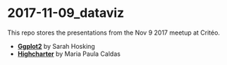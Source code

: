 # 2017-11-09_dataviz

This repo stores the presentations from the Nov 9 2017 meetup at Critéo. 

* **[Ggplot2](ggplot2/rl_dataviz_pres.md)** by Sarah Hosking
* **[Highcharter](highcharter/slides-without-animation.pdf)** by Maria Paula Caldas
